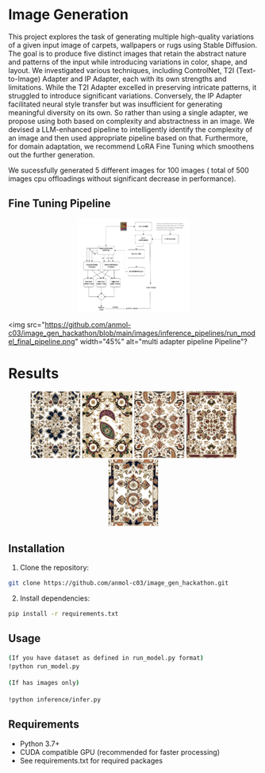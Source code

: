 # Image Generation 
This project explores the task of generating multiple high-quality variations of a given input image of carpets, wallpapers or rugs using Stable Diffusion. The goal is to produce five distinct images that retain the abstract nature and patterns of the input while introducing variations in color, shape, and layout. We investigated various techniques, including ControlNet, T2I (Text-to-Image) Adapter and IP Adapter, each with its own strengths and limitations. While the T2I Adapter excelled in preserving intricate patterns, it struggled to introduce significant variations. Conversely, the IP Adapter facilitated neural style transfer but was insufficient for generating meaningful diversity on its own. So rather than using a single adapter, we propose using both based on complexity and abstractness in an image. We devised a LLM-enhanced pipeline to intelligently identify the complexity of an image and then used appropriate pipeline based on that. Furthermore, for domain adaptation, we recommend LoRA Fine Tuning which smoothens out the further generation.

We sucessfully generated 5 different images for 100 images ( total of 500 images cpu offloadings without significant decrease in performance).

## Fine Tuning Pipeline


<p align="center">
  <img src="https://github.com/anmol-c03/image_gen_hackathon/blob/main/images/Latent_pixel_space_FiT.png" width="45%" alt="latent+pixel space FiT Pipeline">
  
  <img src="https://github.com/anmol-c03/image_gen_hackathon/blob/main/images/inference_pipelines/run_model_final_pipeline.png" width="45%" alt="multi adapter pipeline Pipeline"?
</p>


# Results


<p align="center">
  <img src="https://github.com/anmol-c03/image_gen_hackathon/blob/main/images/results/output_74a.png" width="20%" alt="NO Tables">
  <img src="https://github.com/anmol-c03/image_gen_hackathon/blob/main/images/results/output_74b.png" width="20%" alt="With Tables">
  <img src="https://github.com/anmol-c03/image_gen_hackathon/blob/main/images/results/output_74c.png" width="20%" alt="Marksheet">
  <img src="https://github.com/anmol-c03/image_gen_hackathon/blob/main/images/results/output_74d.png" width="20%" alt="Fourth Image">
  <img src="https://github.com/anmol-c03/image_gen_hackathon/blob/main/images/results/output_74e.png" width="20%" alt="Fourth Image">
</p>



## Installation

1. Clone the repository:
```bash
git clone https://github.com/anmol-c03/image_gen_hackathon.git

```

2. Install dependencies:
```bash
pip install -r requirements.txt
```



## Usage

```bash
(If you have dataset as defined in run_model.py format)
!python run_model.py 

(If has images only)

!python inference/infer.py


```
<!-- 
## Project Structure

```bash
Structured_handwritten_data_extraction/                      # Project root
├── images/  
│   ├── original/
│   ├── resized/
│   └── extract_pdf/                 # Folder for images
├── model_doclayout/                 # Model-related files for layout processor
├── models/                          # Folder for storing YOLO model for text detection
|    |_bestline.pt                         
├── processors/
│   ├── __init__.py
│   ├── pdf_processor.py
│   ├── layout_processor.py
│   ├── text_processor.py
│   ├── text_recognition.py
│   └── correction_processor.py                      # Processing scripts
├── Table_extraction/                 # Table extraction module
│   ├── images/                       # Subfolder for table images
│   ├── __init__.py                   # Init file
│   ├── cell_coordinates.py           # Table cell detection script
│   ├── crop_table.py                 # Table cropping script
│   ├── main.py                       # Main script for table extraction
│   ├── ocr.py                        # OCR processing script
│   └── preprocess.py                 # Preprocessing script
├── txt/                              # Folder for extracted text files
│   ├── txt.1                         
│   ├── txt.2                         
│   ├── txt.3                         
├── utils/
│   ├── __init__.py
│   └── file_utils.py                          # Utility functions
├── .gitignore                        # Git ignore file
├── install.sh                        # Installation script
├── main_for_api.py                   # Main script for API integration
├── main.py                           # Main script
├── Readme.md                         # Project documentation
└── requirements.txt                   # Dependencies list
 -->


## Requirements

- Python 3.7+
- CUDA compatible GPU (recommended for faster processing)
- See requirements.txt  for required packages

